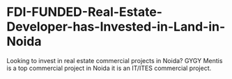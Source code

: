 # FDI-FUNDED-Real-Estate-Developer-has-Invested-in-Land-in-Noida
Looking to invest in real estate commercial projects in Noida? GYGY Mentis is a top commercial project in Noida it is an IT/ITES commercial project.
